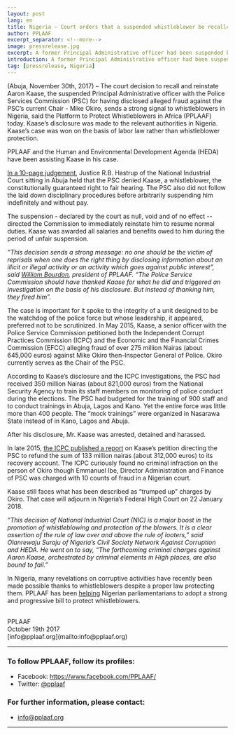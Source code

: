 ```yaml
---
layout: post
lang: en
title: Nigeria – Court orders that a suspended whistleblower be recalled and reinstated
author: PPLAAF
excerpt_separator: <!--more-->
image: pressrelease.jpg
excerpt: A former Principal Administrative officer had been suspended by his hierarchy after disclosing to the authorities fraudulent activities
introduction: A former Principal Administrative officer had been suspended by his hierarchy after disclosing to the authorities fraudulent activities
tag: [pressrelease, Nigeria]
---
```


<!-- <img class="img-responsive img-post center-block" src="/assets/images/posts/saftu.jpg">  -->
<!-- <br> -->

(Abuja, November 30th, 2017) – The court decision to recall and reinstate Aaron Kaase, the suspended  Principal Administrative officer with the Police Services Commission (PSC) for having disclosed alleged fraud against the PSC’s current Chair - Mike Okiro, sends a strong signal to whistleblowers in Nigeria, said the Platform to Protect Whistleblowers in Africa (PPLAAF) today. Kaase’s disclosure was made to the relevant authorities in Nigeria. Kaase’s case was won on the basis of labor law rather than whistleblower protection. 

PPLAAF and the Human and Environmental Development Agenda (HEDA) have been assisting Kaase in his case. 

[In a 10-page judgement](../../../downloads/COURT-JUDGEMENT.pdf), Justice R.B. Hastrup of the National Industrial Court sitting in Abuja held that the PSC denied Kaase, a whistleblower, the constitutionally guaranteed right to fair hearing. The PSC also did not follow the laid down disciplinary procedures before arbitrarily suspending him indefinitely and without pay. 

The suspension - declared by the court as null, void and of no effect -- directed the Commission to immediately reinstate him to resume normal duties. Kaase was awarded all salaries and benefits owed to him during the period of unfair suspension. 

*“This decision sends a strong message: no one should be the victim of reprisals when one does the right thing by disclosing information about an illicit or illegal activity or an activity which goes against public interest”, said [William Bourdon](https://pplaaf.org/who-we-are.html), president of PPLAAF. “The Police Service Commission should have thanked Kaase for what he did and triggered an investigation on the basis of his disclosure. But instead of thanking him, they fired him”.*

The case is important for it spoke to the integrity of a unit designed to be the watchdog of the police force but whose leadership, it appeared, preferred not to be scrutinized. In May 2015, Kaase, a senior officer with the Police Service Commission petitioned both the Independent Corrupt Practices Commission (ICPC) and the Economic and the Financial Crimes Commission (EFCC) alleging fraud of over 275 million Nairas (about 645,000 euros) against Mike Okiro then-Inspector General of Police. Okiro currently serves as the Chair of the PSC.  

According to Kaase’s disclosure and the ICPC investigations, the PSC had received 350 million Nairas (about 821,000 euros) from the National Security Agency to train its staff members on monitoring of police conduct during the elections. The PSC had budgeted for the training of 900 staff and to conduct trainings in Abuja, Lagos and Kano. Yet the entire force was little more than 400 people. The “mock trainings” were organized in Nasarawa State instead of in Kano, Lagos and Abuja.

After his disclosure, Mr. Kaase was arrested, detained and harassed. 

In late 2015, [the ICPC published a report](../../../downloads/ICPC-report.pdf) on Kaase’s petition directing the PSC to refund the sum of 133 million nairas (about 312,000 euros) to its recovery account. The ICPC curiously found no criminal infraction on the person of Okiro though Emmanuel Ibe, Director Administration and Finance of PSC was charged with 10 counts of fraud in a Nigerian court.

Kaase still faces what has been described as “trumped up” charges by Okiro. That case will adjourn in Nigeria’s Federal High Court on 22 January 2018. 

_“This decision of National Industrial Court (NIC) is a major boost in the promotion of whistleblowing and protection of the blowers. It is a clear assertion of the rule of law over and above the rule of looters,” said Olanrewaju Suraju of Nigeria’s Civil Society Network Against Corruption and HEDA.  He went on to say, “The forthcoming criminal charges against Aaron Kaase, orchestrated by criminal elements in High places, are also bound to fail.”_

In Nigeria, many revelations on corruptive activities have recently been made possible thanks to whistleblowers despite a proper law protecting them. PPLAAF has been [helping](https://pplaaf.org/2017/06/15/nigerian-parliament.html) Nigerian parliamentarians to adopt a strong and progressive bill to protect whistleblowers.




<br>
PPLAAF <br>
October 19th 2017 <br>
[info@pplaaf.org](mailto:info@pplaaf.org)

<br>

----------------------

### To follow PPLAAF, follow its profiles:
- Facebook: <https://www.facebook.com/PPLAAF/>
- Twitter: [@pplaaf](https://twitter.com/pplaaf)

### For further information, please contact:
- [info@pplaaf.org](mailto:info@pplaaf.org)



-----
